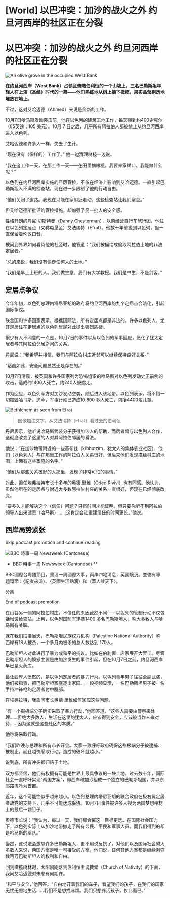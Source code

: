 # [World] 以巴冲突：加沙的战火之外 约旦河西岸的社区正在分裂

#  以巴冲突：加沙的战火之外 约旦河西岸的社区正在分裂


![An olive grove in the occupied West Bank](_131665976_bethlehem1.jpg)

**在约旦河西岸（West Bank）占领区俯瞰伯利恒的一个山坡上，三名巴勒斯坦年轻人在上演《圣经》时代的一幕——他们熟练地从树上摘下橄榄，果实晶莹剔透地堆放在地上。**

不过，这对艾哈迈德（Ahmed）来说是全新的工作。

10月7日哈马斯发动袭击前，他在以色列的建筑工地工作，每天赚到约400谢克尔（85英镑；105 美元）。10月 7 日之后，几乎所有阿拉伯人都被禁止从约旦河西岸进入以色列。

艾哈迈德和许多人一样，失去了生计。

“现在没有（像样的）工作了。” 他一边清理树枝一边说。

“我在这工作一天，在那工作一天——在田里摘橄榄。我要养家糊口。我能做什么呢？”

以色列在约旦河西岸实施的严厉管控，不仅在经济上影响到艾哈迈德。一直引起巴勒斯坦人不满的检查站，现在进一步限制了他的行动自由。

“他们关闭了道路。我现在只能在家附近走动。这些检查站让我们窒息。”

但艾哈迈德所批评的管控措施，却加强了另一批人的安全感。

性格开朗的丹尼·切斯特曼（Danny Chesterman），以前经营自行车旅行团，他住在以色列定居点（又称屯垦区）艾法瑞特（Efrat）。他数十年前搬到以色列，但一直保留着伦敦口音。

被问到外界如何看待他的社区时，他答道：“我们被描绘成偷取阿拉伯土地的非法定居者。”

“总的来说，我们没有偷走任何人的土地。”

“我们是早上上班的人。我们做生意。我们有大学教授。我们是书生，不是剑客。”

##  定居点争议

今年年初，以色列总理内塔尼亚胡的政府将约旦河西岸的九个定居点合法化，引起国际争议。

联合国和许多国家表示，根据国际法，所有定居点都是非法的。许多以色列人，尤其是居住在定居点的以色列居民对此提出强烈质疑。

很少有人不同意的一点是，10月7日的事件以及以色列的军事回应，恶化了犹太定居者与其阿拉伯邻居之间的关系。

丹尼说：“我希望并相信，我们与阿拉伯村庄近邻可以继续保持良好关系。”

“话虽如此，安全问题显然还是存在的。”

10月7日清晨，被英国和许多国家列为恐怖组织的哈马斯对以色列发动史无前例的攻击，造成约1400人死亡，约240人被掳走。

作为回应，以色列军方对加沙发动空袭，随后进入该地带。以色列表示，将不惜一切摧毁哈马斯。迄今，军事行动已造成10,800 多人死亡，包括4400名儿童。

![Bethlehem as seen from Efrat](_131665978_bethlehem2.jpg)

> 图像加注文字，从艾法瑞特（Efrat）看过去的伯利恒

丹尼表示，他听说哈马斯武装分子获得加沙人的帮助，而后者曾与以色列人合作，这彻底改变了这里的人对其阿拉伯邻居的看法。

他说：“在加沙地带附近的一些基布兹（kibbutzim，犹太人的集体农业社区），他们（以色列人）与在那里工作的阿拉伯人关系很好，但后来他们发现描绘村庄的地图，上面有这些家庭的名字。”

“他们从那些关系极好的人那里，发现了非常可怕的事情。”

对此，担任埃弗拉特市长十多年的奥德·里维（Oded Rivivi）也有同感。他认为，虽然他所在的定居点与附近大多数阿拉伯村庄的关系一直很好，但现在已经彻底改变。

“要多久才能解决这个（信任）问题？只有时间才能证明。但只要你听不到阿拉伯领导人出来谴责（哈马斯）......这肯定会让重建信任的时间更长。”他说。

##  西岸局势紧张

Skip podcast promotion and continue reading

![BBC 時事一周 Newsweek \(Cantonese\)](p02h1mg5.jpg)

* BBC 時事一周 Newsweek (Cantonese)   **

BBC國際台粵語節目，重溫一周國際大事，兩岸四地消息，英國境況。並備有專題環節：〈記者來鴻〉、〈英國生活點滴〉和〈華人談天下〉。

分集

End of podcast promotion

在山谷另一侧的阿拉伯村庄，不信任的原因截然不同——以色列的管制行动不仅包括增设检查站。上月，以色列国防军逮捕1400 多名巴勒斯坦人，称大多数人与哈马斯有关联。

就在我们拍摄当天，巴勒斯坦民族权力机构（Palestine National Authority）称西岸有18人被杀，一个多月内被杀的总人数达到 170人。

巴勒斯坦人对此进行了暴力或和平的抗议。比如在伯利恒，店家展开大罢工。尽管巴勒斯坦人的愤怒主要是由加沙发生的事件引起，但在10月7日之前，约旦河西岸早已是火药库。

最让西岸人愤怒的，是以色列定居者的暴力行为。以色列青年男子往往全副武装，他们被指责，把巴勒斯坦家庭逐出家园。一段视频显示，一名巴勒斯坦男子被一名手持冲锋枪的定居者射中腿部。

在埃弗拉特，我质问市长奥德·里维如何回应这些问题。

“有一小撮极端分子确实采取了暴力行动，”他回答道。“这些人需要由警察来处理......但绝大多数人，生活在这里的犹太人，应该得到安全，应该被当作人来对待......因为这就是这些社区的本质。”

他称将采取行动。

“我们昨晚与总理和所有市长开会。大家一致呼吁政府确保这些极端分子被逮捕、被制止，而且越快采取行动，造成的破坏就越小。”

说到底，所有冲突都归结于土地。

双方都坚信，他们有权拥有可能是世界上最具争议的一块土地。过去数十年，国际社会一直呼吁实现“两国方案”，即西岸和加沙组成一个独立的巴勒斯坦国，并以东耶路撒冷为首都。

近年，这个可能性似乎越来越小。以色列总理内塔尼亚胡的联合政府在极右翼定居者政党的支持下，几乎不可能达成妥协。10月7日事件被许多人视为两国梦想棺材上的最后一颗钉子。

奥德市长说：“我认为，每过一天，我们都会离这一目标更远。在国际社会压力下，以色列实际上从加沙地带撤走了所有公民、平民和军事人员。而我们得到的却是哈马斯的军队。”

当然，这说法会激怒许多巴勒斯坦人，更不用说反抗了。对他们以及国际社会的大多数人来说，两国方案是唯一可接受的方案。他们说，任何其他方案都是继续剥夺数百万巴勒斯坦人的权利和自由。

回到橄榄树林时，太阳刚刚落到伯利恒主诞教堂（Church of Nativity）的下面，我问艾哈迈德对未来有何期许。

“和平与安全，”他回答。“自由地开着我们的车子，看望我们的孩子，在我们的国家无忧无虑地生活......我们不是想找麻烦。我们只想养活孩子，仅此而已。”


